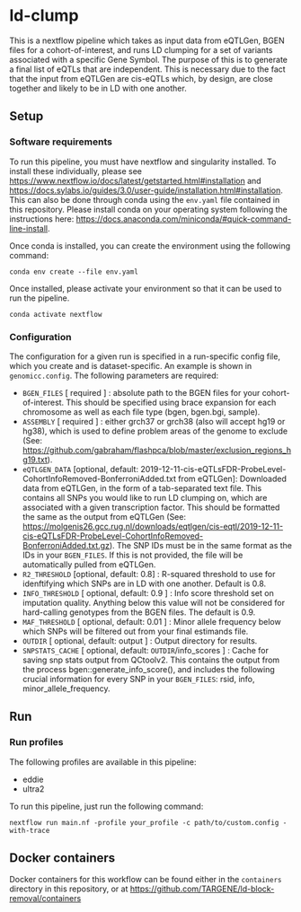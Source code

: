 # ld-clump

This is a nextflow pipeline which takes as input data from eQTLGen, BGEN files for a cohort-of-interest, and runs LD clumping for a set of variants associated with a specific Gene Symbol. The purpose of this is to generate a final list of eQTLs that are independent. This is necessary due to the fact that the input from eQTLGen are cis-eQTLs which, by design, are close together and likely to be in LD with one another.

## Setup

### Software requirements
To run this pipeline, you must have nextflow and singularity installed. To install these individually, please see https://www.nextflow.io/docs/latest/getstarted.html#installation and https://docs.sylabs.io/guides/3.0/user-guide/installation.html#installation. This can also be done through conda using the `env.yaml` file contained in this repository. Please install conda on your operating system following the instructions here: https://docs.anaconda.com/miniconda/#quick-command-line-install.

Once conda is installed, you can create the environment using the following command:

```
conda env create --file env.yaml
```

Once installed, please activate your environment so that it can be used to run the pipeline.

```
conda activate nextflow
```

### Configuration

The configuration for a given run is specified in a run-specific config file, which you create and is dataset-specific. An example is shown in `genomicc.config`. The following parameters are required:

* `BGEN_FILES` [ required ] : absolute path to the BGEN files for your cohort-of-interest. This should be specified using brace expansion for each chromosome as well as each file type (bgen, bgen.bgi, sample).
* `ASSEMBLY` [ required ] : either grch37 or grch38 (also will accept hg19 or hg38), which is used to define problem areas of the genome to exclude (See: https://github.com/gabraham/flashpca/blob/master/exclusion_regions_hg19.txt). 
* `eQTLGEN_DATA` [optional, default: 2019-12-11-cis-eQTLsFDR-ProbeLevel-CohortInfoRemoved-BonferroniAdded.txt from eQTLGen]: Downloaded data from eQTLGen, in the form of a tab-separated text file. This contains all SNPs you would like to run LD clumping on, which are associated with a given transcription factor. This should be formatted the same as the output from eQTLGen (See: https://molgenis26.gcc.rug.nl/downloads/eqtlgen/cis-eqtl/2019-12-11-cis-eQTLsFDR-ProbeLevel-CohortInfoRemoved-BonferroniAdded.txt.gz). The SNP IDs must be in the same format as the IDs in your `BGEN_FILES`. If this is not provided, the file will be automatically pulled from eQTLGen.
* `R2_THRESHOLD` [optional, default: 0.8] : R-squared threshold to use for idenftifying which SNPs are in LD with one another. Default is 0.8. 
* `INFO_THRESHOLD` [ optional, default: 0.9 ] : Info score threshold set on imputation quality. Anything below this value will not be considered for hard-calling genotypes from the BGEN files. The default is 0.9.
* `MAF_THRESHOLD` [ optional, default: 0.01 ] : Minor allele frequency below which SNPs will be filtered out from your final estimands file. 
* `OUTDIR` [ optional, default: output ] : Output directory for results.
* `SNPSTATS_CACHE` [ optional, default: `OUTDIR`/info_scores ] : Cache for saving snp stats output from QCtoolv2. This contains the output from the process bgen::generate_info_score(), and includes the following crucial information for every SNP in your `BGEN_FILES`: rsid, info, minor_allele_frequency.

## Run

### Run profiles

The following profiles are available in this pipeline:
* eddie
* ultra2

To run this pipeline, just run the following command:

```
nextflow run main.nf -profile your_profile -c path/to/custom.config -with-trace
```

## Docker containers

Docker containers for this workflow can be found either in the `containers` directory in this repository, or at https://github.com/TARGENE/ld-block-removal/containers

